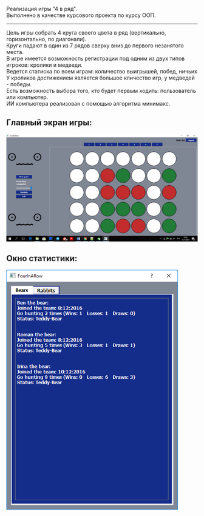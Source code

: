 Реализация игры "4 в ряд".<br>
Выполнено в качестве курсового проекта по курсу ООП.
<hr>
Цель игры собрать 4 круга своего цвета в ряд (вертикально, горизонтально, по диагонали). <br>
Круги падают в один из 7 рядов сверху вниз до первого незанятого места. <br>
В игре имеется возможность регистрации под одним из двух типов игроков: кролики и медведи.<br>
Ведется статиска по всем играм: количество выигрышей, побед, ничьих <br>
У кроликов достижением является большое кличество игр, у медведей - победы.<br>
Есть возможность выбора того, кто будет первым ходить: пользователь или компьютер. <br>
ИИ компьютера реализован с помощью алгоритма минимакс.<br>

<h2>Главный экран игры:</h2>

![Главный экран игры](https://github.com/MariaPushkin/For-In-A-Row/blob/master/Screenshots/main.PNG)

<h2>Окно статистики:</h2>

![Окно статистики](https://github.com/MariaPushkin/For-In-A-Row/blob/master/Screenshots/statistics.PNG)